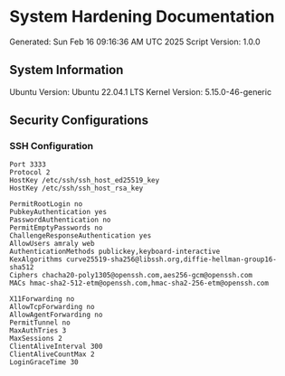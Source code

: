 # System Hardening Documentation
Generated: Sun Feb 16 09:16:36 AM UTC 2025
Script Version: 1.0.0

## System Information
Ubuntu Version: Ubuntu 22.04.1 LTS
Kernel Version: 5.15.0-46-generic

## Security Configurations
### SSH Configuration
```
Port 3333
Protocol 2
HostKey /etc/ssh/ssh_host_ed25519_key
HostKey /etc/ssh/ssh_host_rsa_key

PermitRootLogin no
PubkeyAuthentication yes
PasswordAuthentication no
PermitEmptyPasswords no
ChallengeResponseAuthentication yes
AllowUsers amraly web
AuthenticationMethods publickey,keyboard-interactive
KexAlgorithms curve25519-sha256@libssh.org,diffie-hellman-group16-sha512
Ciphers chacha20-poly1305@openssh.com,aes256-gcm@openssh.com
MACs hmac-sha2-512-etm@openssh.com,hmac-sha2-256-etm@openssh.com

X11Forwarding no
AllowTcpForwarding no
AllowAgentForwarding no
PermitTunnel no
MaxAuthTries 3
MaxSessions 2
ClientAliveInterval 300
ClientAliveCountMax 2
LoginGraceTime 30
```